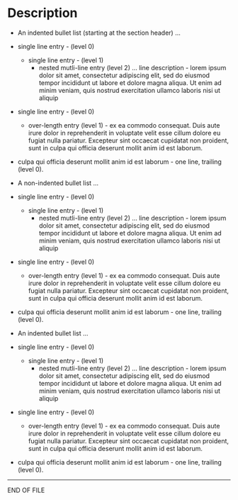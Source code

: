 # Description

- An indented bullet list (starting at the section header) ...
- single line entry - (level 0)
  - single line entry - (level 1)
    - nested mutli-line entry (level 2) ... line description - lorem ipsum dolor sit amet, consectetur adipiscing elit, sed do eiusmod tempor incididunt ut labore et dolore magna aliqua. Ut enim ad minim veniam, quis nostrud exercitation ullamco laboris nisi ut aliquip
- single line entry - (level 0)
  - over-length entry (level 1) - ex ea commodo consequat. Duis aute irure dolor in reprehenderit in voluptate velit esse cillum dolore eu fugiat nulla pariatur. Excepteur sint occaecat cupidatat non proident, sunt in culpa qui officia deserunt mollit anim id est laborum.
- culpa qui officia deserunt mollit anim id est laborum - one line, trailing (level 0).

- A non-indented bullet list ...
- single line entry - (level 0)
  - single line entry - (level 1)
    - nested mutli-line entry (level 2) ... line description - lorem ipsum dolor sit amet, consectetur adipiscing elit, sed do eiusmod tempor incididunt ut labore et dolore magna aliqua. Ut enim ad minim veniam, quis nostrud exercitation ullamco laboris nisi ut aliquip
- single line entry - (level 0)
  - over-length entry (level 1) - ex ea commodo consequat. Duis aute irure dolor in reprehenderit in voluptate velit esse cillum dolore eu fugiat nulla pariatur. Excepteur sint occaecat cupidatat non proident, sunt in culpa qui officia deserunt mollit anim id est laborum.
- culpa qui officia deserunt mollit anim id est laborum - one line, trailing (level 0).

- An indented bullet list ...
- single line entry - (level 0)
  - single line entry - (level 1)
    - nested mutli-line entry (level 2) ... line description - lorem ipsum dolor sit amet, consectetur adipiscing elit, sed do eiusmod tempor incididunt ut labore et dolore magna aliqua. Ut enim ad minim veniam, quis nostrud exercitation ullamco laboris nisi ut aliquip
- single line entry - (level 0)
  - over-length entry (level 1) - ex ea commodo consequat. Duis aute irure dolor in reprehenderit in voluptate velit esse cillum dolore eu fugiat nulla pariatur. Excepteur sint occaecat cupidatat non proident, sunt in culpa qui officia deserunt mollit anim id est laborum.
- culpa qui officia deserunt mollit anim id est laborum - one line, trailing (level 0).


---

END OF FILE
